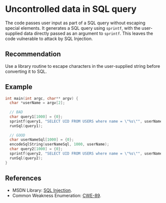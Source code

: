 # Uncontrolled data in SQL query
The code passes user input as part of a SQL query without escaping special elements. It generates a SQL query using `sprintf`, with the user-supplied data directly passed as an argument to `sprintf`. This leaves the code vulnerable to attack by SQL Injection.


## Recommendation
Use a library routine to escape characters in the user-supplied string before converting it to SQL.


## Example

```c
int main(int argc, char** argv) {
  char *userName = argv[2];
  
  // BAD
  char query1[1000] = {0};
  sprintf(query1, "SELECT UID FROM USERS where name = \"%s\"", userName);
  runSql(query1);
  
  // GOOD
  char userNameSql[1000] = {0};
  encodeSqlString(userNameSql, 1000, userName); 
  char query2[1000] = {0};
  sprintf(query2, "SELECT UID FROM USERS where name = \"%s\"", userNameSql);
  runSql(query2);
}

```

## References
* MSDN Library: [SQL Injection](https://docs.microsoft.com/en-us/sql/relational-databases/security/sql-injection).
* Common Weakness Enumeration: [CWE-89](https://cwe.mitre.org/data/definitions/89.html).
